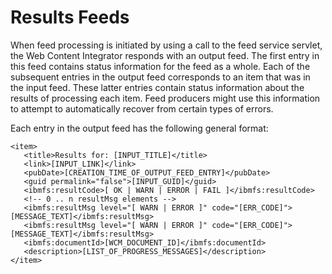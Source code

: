 # Results Feeds

When feed processing is initiated by using a call to the feed service servlet, the Web Content Integrator responds with an output feed. The first entry in this feed contains status information for the feed as a whole. Each of the subsequent entries in the output feed corresponds to an item that was in the input feed. These latter entries contain status information about the results of processing each item. Feed producers might use this information to attempt to automatically recover from certain types of errors.

Each entry in the output feed has the following general format:

```
<item>
   <title>Results for: [INPUT_TITLE]</title>
   <link>[INPUT_LINK]</link>
   <pubDate>[CREATION_TIME_OF_OUTPUT_FEED_ENTRY]</pubDate>
   <guid permalink="false">[INPUT_GUID]</guid>
   <ibmfs:resultCode>[ OK | WARN | ERROR | FAIL ]</ibmfs:resultCode>
   <!-- 0 .. n resultMsg elements -->
   <ibmfs:resultMsg level="[ WARN | ERROR ]" code="[ERR_CODE]">[MESSAGE_TEXT]</ibmfs:resultMsg>
   <ibmfs:resultMsg level="[ WARN | ERROR ]" code="[ERR_CODE]">[MESSAGE_TEXT]</ibmfs:resultMsg>
   <ibmfs:documentId>[WCM_DOCUMENT_ID]</ibmfs:documentId>
   <description>[LIST_OF_PROGRESS_MESSAGES]</description>
</item>
```


